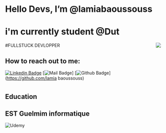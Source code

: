 # Hello Devs, I’m @lamiabaoussouss
# i'm currently student @Dut
#FULLSTUCK DEVLOPPER
<img align='right' src="https://github-readme-stats.vercel.app/api?username=lamiabaoussouss&show_icons=true&theme=aura"> 
## How to reach out to me:
[![Linkedin Badge](https://img.shields.io/badge/linkedin-%230077B5.svg?&style=for-the-badge&logo=linkedin&logoColor=white)](https://www.linkedin.com/in/fatimalasri/)
[![Mail Badge](https://img.shields.io/badge/email-c14438?style=for-the-badge&logo=Gmail&logoColor=white&link=mailto:lamiabaoussouss@gmail.com)]
[![Github Badge](https://img.shields.io/badge/github-333?style=for-the-badge&logo=github&logoColor=white)](https://github.com/lamia baoussouss)    
 #

## Education
<h2> EST Guelmim informatique</h2>


![Udemy](https://img.shields.io/badge/Udemy-%23EA5252.svg?style=for-the-badge&logo=Udemy&logoColor=white)
